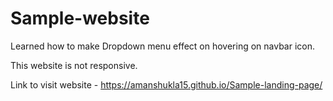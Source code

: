 # Sample-website
Learned how to make Dropdown menu effect on hovering on navbar icon. 


This website is not responsive.


Link to visit website - https://amanshukla15.github.io/Sample-landing-page/

